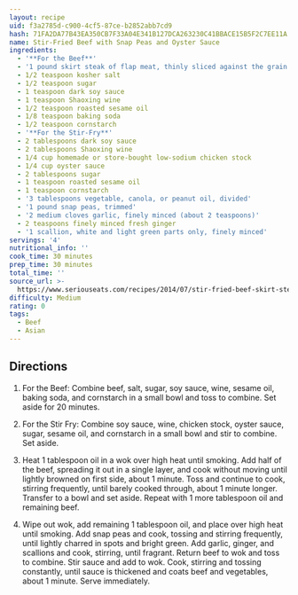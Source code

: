 ```yaml
---
layout: recipe
uid: f3a2785d-c900-4cf5-87ce-b2852abb7cd9
hash: 71FA2DA77B43EA350CB7F33A04E341B127DCA263230C41BBACE15B5F2C7EE11A
name: Stir-Fried Beef with Snap Peas and Oyster Sauce
ingredients:
  - '**For the Beef**'
  - '1 pound skirt steak of flap meat, thinly sliced against the grain'
  - 1/2 teaspoon kosher salt
  - 1/2 teaspoon sugar
  - 1 teaspoon dark soy sauce
  - 1 teaspoon Shaoxing wine
  - 1/2 teaspoon roasted sesame oil
  - 1/8 teaspoon baking soda
  - 1/2 teaspoon cornstarch
  - '**For the Stir-Fry**'
  - 2 tablespoons dark soy sauce
  - 2 tablespoons Shaoxing wine
  - 1/4 cup homemade or store-bought low-sodium chicken stock
  - 1/4 cup oyster sauce
  - 2 tablespoons sugar
  - 1 teaspoon roasted sesame oil
  - 1 teaspoon cornstarch
  - '3 tablespoons vegetable, canola, or peanut oil, divided'
  - '1 pound snap peas, trimmed'
  - '2 medium cloves garlic, finely minced (about 2 teaspoons)'
  - 2 teaspoons finely minced fresh ginger
  - '1 scallion, white and light green parts only, finely minced'
servings: '4'
nutritional_info: ''
cook_time: 30 minutes
prep_time: 30 minutes
total_time: ''
source_url: >-
  https://www.seriouseats.com/recipes/2014/07/stir-fried-beef-skirt-steak-snap-peas-oyster-sauce-recipe.html
difficulty: Medium
rating: 0
tags:
  - Beef
  - Asian
---
```


## Directions

1. For the Beef: Combine beef, salt, sugar, soy sauce, wine, sesame oil, baking soda, and cornstarch in a small bowl and toss to combine. Set aside for 20 minutes.

2. For the Stir Fry: Combine soy sauce, wine, chicken stock, oyster sauce, sugar, sesame oil, and cornstarch in a small bowl and stir to combine. Set aside.

3. Heat 1 tablespoon oil in a wok over high heat until smoking. Add half of the beef, spreading it out in a single layer, and cook without moving until lightly browned on first side, about 1 minute. Toss and continue to cook, stirring frequently, until barely cooked through, about 1 minute longer. Transfer to a bowl and set aside. Repeat with 1 more tablespoon oil and remaining beef.

4. Wipe out wok, add remaining 1 tablespoon oil, and place over high heat until smoking. Add snap peas and cook, tossing and stirring frequently, until lightly charred in spots and bright green. Add garlic, ginger, and scallions and cook, stirring, until fragrant. Return beef to wok and toss to combine. Stir sauce and add to wok. Cook, stirring and tossing constantly, until sauce is thickened and coats beef and vegetables, about 1 minute. Serve immediately.
